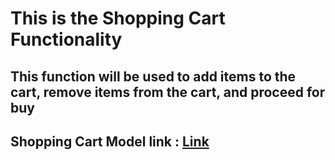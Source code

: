 # This is the Shopping Cart Functionality 
## This function will be used to add items to the cart, remove items from the cart, and proceed for buy

## Shopping Cart Model link : [Link](https://app.eraser.io/workspace/wHsVZJ1mBs7lUKKpqgpJ?origin=share)